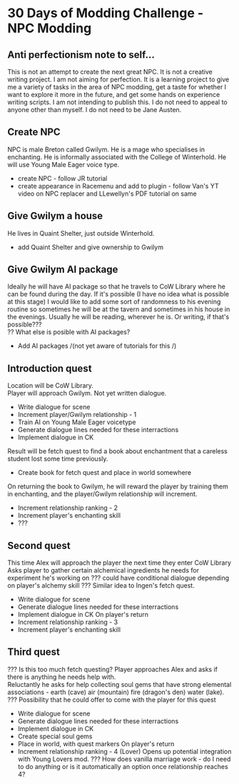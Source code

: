 # 30 Days of Modding Challenge - NPC Modding

## Anti perfectionism note to self...
This is not an attempt to create the next great NPC.  It is not a creative writing project.  I am not aiming for perfection.  It is a learning project to give me a
variety of tasks in the area of NPC modding, get a taste for whether I want to explore it more in the future, and get some hands on experience writing scripts. 
I am not intending to publish this.  I do not need to appeal to anyone other than myself.  I do not need to be Jane Austen.

## Create NPC
NPC is male Breton called Gwilym.  He is a mage who specialises in enchanting.  He is informally associated with the College of Winterhold.
He will use Young Male Eager voice type.  
- create NPC - follow JR tutorial
- create appearance in Racemenu and add to plugin - follow Van's YT video on NPC replacer and LLewellyn's PDF tutorial on same

## Give Gwilym a house
He lives in Quaint Shelter, just outside Winterhold.  
- add Quaint Shelter and give ownership to Gwilym

## Give Gwilym AI package
Ideally he will have AI package so that he travels to CoW Library where he can be found during the day.  If it's possible (I have no idea what is possible at this stage)
I would like to add some sort of randomness to his evening routine so sometimes he will be at the tavern and sometimes in his house in the evenings.  Usually he will be reading, 
wherever he is.  Or writing, if that's possible???  
?? What else is posible with AI packages?  
- Add AI packages /(not yet aware of tutorials for this /)

## Introduction quest
Location will be CoW Library.  
Player will approach Gwilym.  Not yet written dialogue.  
- Write dialogue for scene
- Increment player/Gwilym relationship - 1
- Train AI on Young Male Eager voicetype
- Generate dialogue lines needed for these interractions
- Implement dialogue in CK

Result will be fetch quest to find a book about enchantment that a careless student lost some time previously.  
- Create book for fetch quest and place in world somewhere

On returning the book to Gwilym, he will reward the player by training them in enchanting, and the player/Gwilym relationship will increment.    
- Increment relationship ranking - 2
- Increment player's enchanting skill
- ???

## Second quest
This time Alex will approach the player the next time they enter CoW Library
Asks player to gather certain alchemical ingredients he needs for experiment he's working on
??? could have conditional dialogue depending on player's alchemy skill ???
Similar idea to Ingen's fetch quest.  
- Write dialogue for scene
- Generate dialogue lines needed for these interractions
- Implement dialogue in CK
On player's return
- Increment relationship ranking - 3
- Increment player's enchanting skill

## Third quest  
??? Is this too much fetch questing?
Player approaches Alex and asks if there is anything he needs help with.  
Reluctantly he asks for help collecting soul gems that have strong elemental associations - earth (cave) air (mountain) fire (dragon's den) water (lake).  
??? Possibility that he could offer to come with the player for this quest  
- Write dialogue for scene
- Generate dialogue lines needed for these interractions
- Implement dialogue in CK
- Create special soul gems
- Place in world, with quest markers
On player's return
- Increment relationship ranking - 4 (Lover)
Opens up potential integration with Young Lovers mod.
??? How does vanilla marriage work - do I need to do anything or is it automatically an option once relationship reaches 4?







